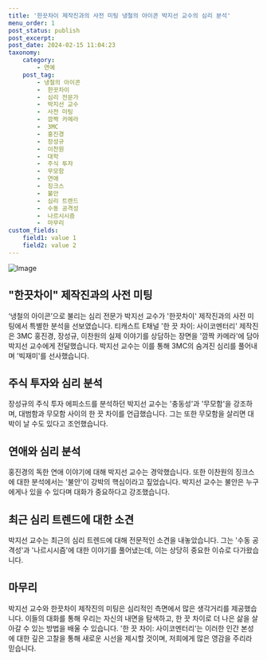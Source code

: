 ```yaml
---
title: '한끗차이 제작진과의 사전 미팅 냉철의 아이콘 박지선 교수의 심리 분석'
menu_order: 1
post_status: publish
post_excerpt: 
post_date: 2024-02-15 11:04:23
taxonomy:
    category:
        - 연예
    post_tag:
        - 냉철의 아이콘
        -  한끗차이
        -  심리 전문가
        -  박지선 교수
        -  사전 미팅
        -  깜짝 카메라
        -  3MC
        -  홍진경
        -  장성규
        -  이찬원
        -  대학
        -  주식 투자
        -  무모함
        -  연애
        -  징크스
        -  불안
        -  심리 트렌드
        -  수동 공격성
        -  나르시시즘
        -  마무리
custom_fields:
    field1: value 1
    field2: value 2
---
```


![Image](https://ssl.pstatic.net/mimgnews/image/030/2024/02/13/0003180418_001_20240213105801139.jpeg?type=w540)

## "한끗차이" 제작진과의 사전 미팅
‘냉철의 아이콘’으로 불리는 심리 전문가 박지선 교수가 '한끗차이' 제작진과의 사전 미팅에서 특별한 분석을 선보였습니다. 티캐스트 E채널 '한 끗 차이: 사이코멘터리' 제작진은 3MC 홍진경, 장성규, 이찬원의 실제 이야기를 상담하는 장면을 '깜짝 카메라'에 담아 박지선 교수에게 전달했습니다. 박지선 교수는 이를 통해 3MC의 숨겨진 심리를 풀어내며 '빅재미'를 선사했습니다.
## 주식 투자와 심리 분석
장성규의 주식 투자 에피소드를 분석하던 박지선 교수는 '충동성'과 '무모함'을 강조하며, 대범함과 무모함 사이의 한 끗 차이를 언급했습니다. 그는 또한 무모함을 살리면 대박이 날 수도 있다고 조언했습니다.
## 연애와 심리 분석
홍진경의 독한 연애 이야기에 대해 박지선 교수는 경악했습니다. 또한 이찬원의 징크스에 대한 분석에서는 '불안'이 강박의 핵심이라고 짚었습니다. 박지선 교수는 불안은 누구에게나 있을 수 있다며 대화가 중요하다고 강조했습니다.
## 최근 심리 트렌드에 대한 소견
박지선 교수는 최근의 심리 트렌드에 대해 전문적인 소견을 내놓았습니다. 그는 '수동 공격성'과 '나르시시즘'에 대한 이야기를 풀어냈는데, 이는 상당히 중요한 이슈로 다가왔습니다.
## 마무리
박지선 교수와 한끗차이 제작진의 미팅은 심리적인 측면에서 많은 생각거리를 제공했습니다. 이들의 대화를 통해 우리는 자신의 내면을 탐색하고, 한 끗 차이로 더 나은 삶을 살아갈 수 있는 방법을 배울 수 있습니다. '한 끗 차이: 사이코멘터리'는 이러한 인간 본성에 대한 깊은 고찰을 통해 새로운 시선을 제시할 것이며, 저희에게 많은 영감을 주리라 믿습니다.
